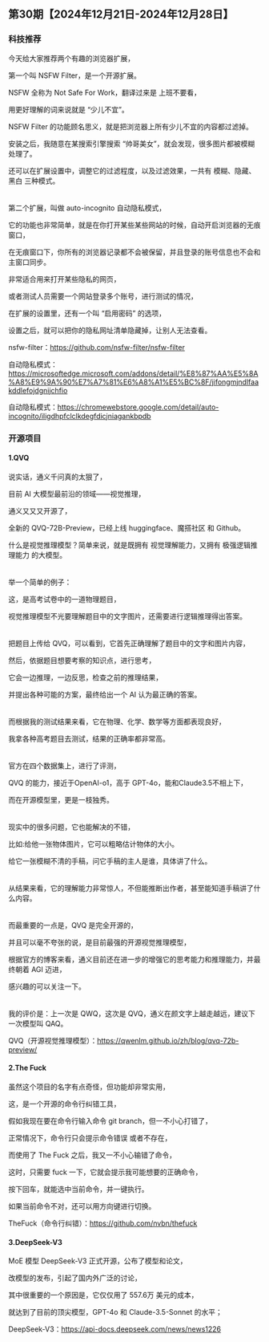 ## 第30期【2024年12月21日-2024年12月28日】

### 科技推荐

今天给大家推荐两个有趣的浏览器扩展，

第一个叫 NSFW Filter，是一个开源扩展。

NSFW 全称为 Not Safe For Work，翻译过来是 上班不要看，

用更好理解的词来说就是 “少儿不宜”。

NSFW Filter 的功能顾名思义，就是把浏览器上所有少儿不宜的内容都过滤掉。

安装之后，我随意在某搜索引擎搜索 “帅哥美女”，就会发现，很多图片都被模糊处理了。

还可以在扩展设置中，调整它的过滤程度，以及过滤效果，一共有 模糊、隐藏、黑白 三种模式。
<br/>
<br/>
<br/>
第二个扩展，叫做 auto-incognito 自动隐私模式，

它的功能也非常简单，就是在你打开某些某些网站的时候，自动开启浏览器的无痕窗口，

在无痕窗口下，你所有的浏览器记录都不会被保留，并且登录的账号信息也不会和主窗口同步。

非常适合用来打开某些隐私的网页，

或者测试人员需要一个网站登录多个账号，进行测试的情况，


在扩展的设置里，还有一个叫 “启用密码” 的选项，

设置之后，就可以把你的隐私网址清单隐藏掉，让别人无法查看。

nsfw-filter：https://github.com/nsfw-filter/nsfw-filter

自动隐私模式：https://microsoftedge.microsoft.com/addons/detail/%E8%87%AA%E5%8A%A8%E9%9A%90%E7%A7%81%E6%A8%A1%E5%BC%8F/jifongmjndlfaakddlefojdgnijchfio

自动隐私模式：https://chromewebstore.google.com/detail/auto-incognito/iligdhpfclclkdegfdicjniagankbpdb

### 开源项目

#### 1.QVQ

说实话，通义千问真的太狠了，
 
目前 AI 大模型最前沿的领域——视觉推理，
 
通义又又又开源了，
 
全新的 QVQ-72B-Preview，已经上线 huggingface、魔搭社区 和 Github。
 
什么是视觉推理模型？简单来说，就是既拥有 视觉理解能力，又拥有 极强逻辑推理能力 的大模型。
<br/>
<br/>
<br/>
举一个简单的例子：
 
这，是高考试卷中的一道物理题目，
 
视觉推理模型不光要理解题目中的文字图片，还需要进行逻辑推理得出答案。
<br/>
<br/>
<br/>
把题目上传给 QVQ，可以看到，它首先正确理解了题目中的文字和图片内容，
 
然后，依据题目想要考察的知识点，进行思考，
 
它会一边推理，一边反思，检查之前的推理结果，
 
并提出各种可能的方案，最终给出一个 AI 认为最正确的答案。
<br/>
<br/>
<br/>
而根据我的测试结果来看，它在物理、化学、数学等方面都表现良好，
 
我拿各种高考题目去测试，结果的正确率都非常高。
<br/>
<br/>
<br/>
官方在四个数据集上，进行了评测，
 
QVQ 的能力，接近于OpenAI-o1，高于 GPT-4o，能和Claude3.5不相上下，
 
而在开源模型里，更是一枝独秀。
<br/>
<br/>
<br/>
现实中的很多问题，它也能解决的不错，
 
比如:给他一张物体图片，它可以粗略估计物体的大小。
 
给它一张模糊不清的手稿，问它手稿的主人是谁，具体讲了什么。
<br/>
<br/>
<br/> 
从结果来看，它的理解能力非常惊人，不但能推断出作者，甚至能知道手稿讲了什么内容。
<br/>
<br/>
<br/>
而最重要的一点是，QVQ 是完全开源的，
 
并且可以毫不夸张的说，是目前最强的开源视觉推理模型，
 
根据官方的博客来看，通义目前还在进一步的增强它的思考能力和推理能力，并最终朝着 AGI 迈进，
 
感兴趣的可以关注一下。
<br/>
<br/>
<br/>
我的评价是：上一次是 QWQ，这次是 QVQ，通义在颜文字上越走越远，建议下一次模型叫 QAQ。

QVQ（开源视觉推理模型）：https://qwenlm.github.io/zh/blog/qvq-72b-preview/


#### 2.The Fuck

虽然这个项目的名字有点奇怪，但功能却非常实用，

这，是一个开源的命令行纠错工具，

假如我现在要在命令行输入命令 git branch，但一不小心打错了，

正常情况下，命令行只会提示命令错误 或者不存在，


而使用了 The Fuck 之后，我又一不小心输错了命令，

这时，只需要 fuck 一下，它就会提示我可能想要的正确命令，

按下回车，就能选中当前命令，并一键执行。


如果当前命令不对，还可以用方向键进行切换。


TheFuck（命令行纠错）：https://github.com/nvbn/thefuck

#### 3.DeepSeek-V3

MoE 模型 DeepSeek-V3 正式开源，公布了模型和论文，

改模型的发布，引起了国内外广泛的讨论，

其中很重要的一个原因是，它仅仅用了 557.6万 美元的成本，

就达到了目前的顶尖模型，GPT-4o 和 Claude-3.5-Sonnet 的水平；

DeepSeek-V3：https://api-docs.deepseek.com/news/news1226
